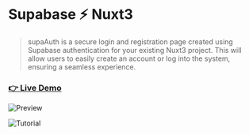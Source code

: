 # Supabase ⚡️ Nuxt3

>supaAuth is a secure login and registration page created using Supabase authentication for your existing Nuxt3 project. This will allow users to easily create an account or log into the system, ensuring a seamless experience.

### [👉 Live Demo](https://supaauth.netlify.app/)


![Preview](https://user-images.githubusercontent.com/79358543/229441570-3ba48ca8-8cf3-4fd4-aac7-2cc5eac67a03.png)

![Tutorial](https://user-images.githubusercontent.com/79358543/229441594-e7cbec31-726d-4029-96ba-d7631fd3aef5.gif)
